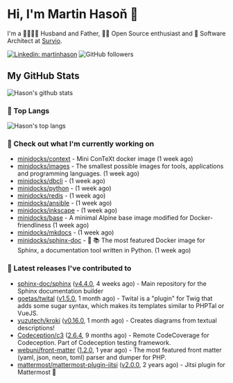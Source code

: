 # Hi, I'm Martin Hasoň 👋

I'm a 👨‍👩‍👧‍👦 Husband and Father, 🧑‍💻 Open Source enthusiast and 📐 Software Architect at [Survio](https://www.survio.com).

[![Linkedin: martinhason](https://img.shields.io/badge/-Martin%20Hasoň-blue?style=flat-square&logo=Linkedin&logoColor=white&link=https://www.linkedin.com/in/martinhason/)](https://www.linkedin.com/in/martinhason/)
![GitHub followers](https://img.shields.io/github/followers/hason?label=Follow&style=social)


## My GitHub Stats
![Hason's github stats](https://github-readme-stats.vercel.app/api?username=hason&show_icons=true&include_all_commits=true&theme=dracula&hide_border=true&hide_title=true)

### 💾 Top Langs
![Hason's top langs](https://github-readme-stats.vercel.app/api/top-langs/?username=hason&layout=compact&theme=dracula&hide_border=true&hide_title=true)

### 👷 Check out what I'm currently working on

- [minidocks/context](https://github.com/minidocks/context) - Mini ConTeXt docker image (1 week ago)
- [minidocks/images](https://github.com/minidocks/images) - The smallest possible images for tools, applications and programming languages. (1 week ago)
- [minidocks/dbcli](https://github.com/minidocks/dbcli) -  (1 week ago)
- [minidocks/python](https://github.com/minidocks/python) -  (1 week ago)
- [minidocks/redis](https://github.com/minidocks/redis) -  (1 week ago)
- [minidocks/ansible](https://github.com/minidocks/ansible) -  (1 week ago)
- [minidocks/inkscape](https://github.com/minidocks/inkscape) -  (1 week ago)
- [minidocks/base](https://github.com/minidocks/base) - A minimal Alpine base image modified for Docker-friendliness (1 week ago)
- [minidocks/mkdocs](https://github.com/minidocks/mkdocs) -  (1 week ago)
- [minidocks/sphinx-doc](https://github.com/minidocks/sphinx-doc) - 🐋 📚 The most featured Docker image for Sphinx, a documentation tool written in Python.  (1 week ago)

### 🔭 Latest releases I've contributed to

- [sphinx-doc/sphinx](https://github.com/sphinx-doc/sphinx) ([v4.4.0](https://github.com/sphinx-doc/sphinx/releases/tag/v4.4.0), 4 weeks ago) - Main repository for the Sphinx documentation builder
- [goetas/twital](https://github.com/goetas/twital) ([v1.5.0](https://github.com/goetas/twital/releases/tag/v1.5.0), 1 month ago) - Twital is a &#34;plugin&#34; for Twig that adds some sugar syntax, which makes its templates similar to PHPTal or VueJS.
- [yuzutech/kroki](https://github.com/yuzutech/kroki) ([v0.16.0](https://github.com/yuzutech/kroki/releases/tag/v0.16.0), 1 month ago) - Creates diagrams from textual descriptions!
- [Codeception/c3](https://github.com/Codeception/c3) ([2.6.4](https://github.com/Codeception/c3/releases/tag/2.6.4), 9 months ago) - Remote CodeCoverage for Codeception. Part of Codeception testing framework.
- [webuni/front-matter](https://github.com/webuni/front-matter) ([1.2.0](https://github.com/webuni/front-matter/releases/tag/1.2.0), 1 year ago) - The most featured front matter (yaml, json, neon, toml) parser and dumper for PHP.
- [mattermost/mattermost-plugin-jitsi](https://github.com/mattermost/mattermost-plugin-jitsi) ([v2.0.0](https://github.com/mattermost/mattermost-plugin-jitsi/releases/tag/v2.0.0), 2 years ago) - Jitsi plugin for Mattermost :electric_plug:
